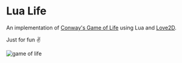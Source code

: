 # Lua Life

An implementation of [Conway's Game of Life](https://en.wikipedia.org/wiki/Conway%27s_Game_of_Life) using Lua and [Love2D](https://love2d.org/).

Just for fun :v:

![game of life](https://i.imgur.com/HUF0BPc.png)

